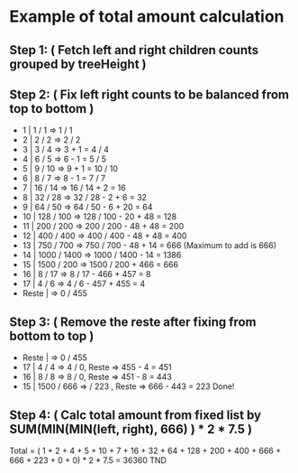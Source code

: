 # Example of total amount calculation

## Step 1: ( Fetch left and right children counts grouped by treeHeight )
## Step 2: ( Fix left right counts to be balanced from top to bottom )

- 1  | 1     / 1      => 1            / 1
- 2  | 2     / 2      => 2            / 2
- 3  | 3     / 4      => 3 + 1 = 4    / 4
- 4  | 6     / 5      => 6 - 1 = 5    / 5
- 5  | 9     / 10     => 9 + 1 = 10   / 10 
- 6  | 8     / 7      => 8 - 1 = 7    / 7
- 7  | 16    / 14     => 16           / 14 + 2 = 16
- 8  | 32    / 28     => 32           / 28 - 2 + 6 = 32 
- 9  | 64    / 50     => 64           / 50 - 6 + 20 = 64
- 10 | 128  / 100    => 128          / 100 - 20 + 48 = 128
- 11 | 200  / 200    => 200          / 200 - 48 + 48 = 200
- 12 | 400  / 400    => 400          / 400 - 48 + 48 = 400
- 13 | 750  / 700    => 750          / 700 - 48 + 14 = 666 (Maximum to add is 666)
- 14 | 1000 / 1400   => 1000         / 1400 - 14 = 1386
- 15 | 1500 / 200    => 1500         / 200 + 466 = 666
- 16 | 8    / 17     => 8            / 17 - 466 + 457 = 8
- 17 | 4    / 6      => 4            / 6 - 457 + 455 = 4
- Reste |            => 0            / 455


## Step 3: ( Remove the reste after fixing from bottom to top )
- Reste |              => 0            / 455
- 17    | 4    / 4      => 4            / 0, Reste => 455 - 4 = 451
- 16    | 8    / 8      => 8            / 0, Reste => 451 - 8 = 443 
- 15    | 1500 / 666    =>              / 223 , Reste => 666 - 443 = 223 Done! 


## Step 4: ( Calc total amount from fixed list by SUM(MIN(MIN(left, right), 666) ) * 2 * 7.5 )
Total = ( 1 + 2 + 4 + 5 + 10 + 7 + 16 + 32 + 64 + 128 + 200 + 400 + 666 + 666 + 223 + 0 + 0) * 2 * 7.5 = 36360 TND